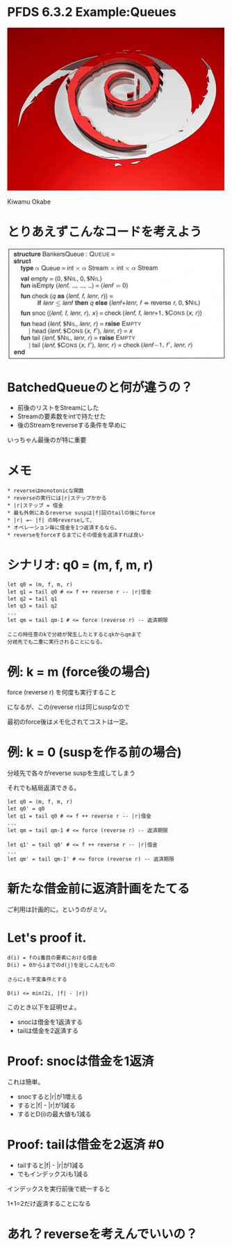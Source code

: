 # PFDS 6.3.2 Example:Queues
![background](debian.png)

Kiwamu Okabe

# とりあえずこんなコードを考えよう

![inline](bankersqueue.png)

# BatchedQueueのと何が違うの？

* 前後のリストをStreamにした
* Streamの要素数をintで持たせた
* 後のStreamをreverseする条件を早めに

いっちゃん最後のが特に重要

# メモ

~~~
* reverseはmonotonicな関数
* reverseの実行には|r|ステップかかる
* |r|ステップ = 借金
* 最も外側にあるreverse suspは|f|回のtailの後にforce
* |r| =~ |f| の時reverseして、
* オペレーション毎に借金を1つ返済するなら、
* reverseをforceするまでにその借金を返済すれば良い
~~~

# シナリオ: q0 = (m, f, m, r)

~~~
let q0 = (m, f, m, r)
let q1 = tail q0 # <= f ++ reverse r -- |r|借金
let q2 = tail q1
let q3 = tail q2
...
let qm = tail qm-1 # <= force (reverse r) -- 返済期限 

ここの時任意のkで分岐が発生したとするとqkからqmまで
分岐先でも二重に実行されることになる。
~~~

# 例: k = m (force後の場合)

force (reverse r) を何度も実行すること

になるが、この(reverse r)は同じsuspなので

最初のforce後はメモ化されてコストは一定。

# 例: k = 0 (suspを作る前の場合)

分岐先で各々がreverse suspを生成してしまう

それでも結局返済できる。

~~~
let q0 = (m, f, m, r)
let q0' = q0
let q1 = tail q0 # <= f ++ reverse r -- |r|借金
...
let qm = tail qm-1 # <= force (reverse r) -- 返済期限 

let q1' = tail q0' # <= f ++ reverse r -- |r|借金
...
let qm' = tail qm-1' # <= force (reverse r) -- 返済期限 
~~~

# 新たな借金前に返済計画をたてる

ご利用は計画的に。というのがミソ。

# Let's proof it.

~~~
d(i) = fのi番目の要素における借金
D(i) = 0からiまでのd(j)を足しこんだもの

さらに↓を不変条件とする

D(i) <= min(2i, |f| - |r|)
~~~

このとき以下を証明せよ。

* snocは借金を1返済する
* tailは借金を2返済する

# Proof: snocは借金を1返済

これは簡単。

* snocすると|r|が1増える
* すると|f| - |r|が1減る
* するとD(i)の最大値も1減る

# Proof: tailは借金を2返済 #0

* tailすると|f| - |r|が1減る
* でもインデックスiも1減る

インデックスを実行前後で統一すると

1+1=2だけ返済することになる

# あれ？reverseを考えんでいいの？

